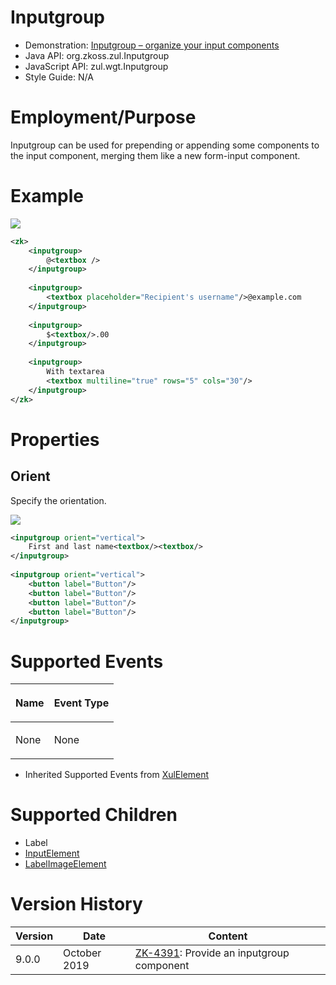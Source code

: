 # Inputgroup

- Demonstration: [Inputgroup – organize your input
  components](https://blog.zkoss.org/2019/08/16/zk-9-preview-inputgroup-organize-your-input-components/)
- Java API: <javadoc>org.zkoss.zul.Inputgroup</javadoc>
- JavaScript API:
  <javadoc directory="jsdoc">zul.wgt.Inputgroup</javadoc>
- Style Guide: N/A

# Employment/Purpose

Inputgroup can be used for prepending or appending some components to
the input component, merging them like a new form-input component.

# Example

![](Inputgroup_basic.png)

``` xml
<zk>
    <inputgroup>
        @<textbox />
    </inputgroup>
    
    <inputgroup>
        <textbox placeholder="Recipient's username"/>@example.com
    </inputgroup>
    
    <inputgroup>
        $<textbox/>.00
    </inputgroup>
    
    <inputgroup>
        With textarea
        <textbox multiline="true" rows="5" cols="30"/>
    </inputgroup>
</zk>
```

# Properties

## Orient

Specify the orientation.

![](Inputgroup_vertical.png)

``` xml
<inputgroup orient="vertical">
    First and last name<textbox/><textbox/>
</inputgroup>
 
<inputgroup orient="vertical">
    <button label="Button"/>
    <button label="Button"/>
    <button label="Button"/>
    <button label="Button"/>
</inputgroup>
```

# Supported Events

<table>
<thead>
<tr class="header">
<th><center>
<p>Name</p>
</center></th>
<th><center>
<p>Event Type</p>
</center></th>
</tr>
</thead>
<tbody>
<tr class="odd">
<td><p>None</p></td>
<td><p>None</p></td>
</tr>
</tbody>
</table>

- Inherited Supported Events from [
  XulElement](ZK_Component_Reference/Base_Components/XulElement#Supported_Events)

# Supported Children

- Label
- [InputElement](https://www.zkoss.org/javadoc/latest/zk/org/zkoss/zul/impl/InputElement.html)
- [LabelImageElement](https://www.zkoss.org/javadoc/latest/zk/org/zkoss/zul/impl/LabelImageElement.html)

# Version History

| Version | Date         | Content                                                                              |
|---------|--------------|--------------------------------------------------------------------------------------|
| 9.0.0   | October 2019 | [ZK-4391](https://tracker.zkoss.org/browse/ZK-4391): Provide an inputgroup component |
